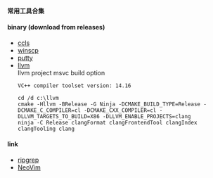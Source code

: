 #### 常用工具合集

#### binary (download from releases)
* [ccls](https://github.com/MaskRay/ccls)
* [winscp](https://winscp.net)
* [putty](https://www.chiark.greenend.org.uk/~sgtatham/putty)
* [llvm](https://github.com/llvm/llvm-project)</BR>
    llvm project msvc build option
    ```
    VC++ compiler toolset version: 14.16

    cd /d c:\llvm
    cmake -Hllvm -BRelease -G Ninja -DCMAKE_BUILD_TYPE=Release -DCMAKE_C_COMPILER=cl -DCMAKE_CXX_COMPILER=cl -DLLVM_TARGETS_TO_BUILD=X86 -DLLVM_ENABLE_PROJECTS=clang
    ninja -C Release clangFormat clangFrontendTool clangIndex clangTooling clang
    ```

#### link
* [ripgrep](https://github.com/BurntSushi/ripgrep)
* [NeoVim](https://github.com/neovim/neovim/releases/latest)

